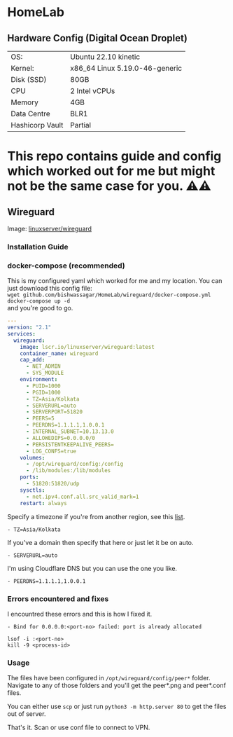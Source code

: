 # HomeLab

## Hardware Config (Digital Ocean Droplet)

|                 |                                |
| --------------- | ------------------------------ |
| OS:             | Ubuntu 22.10 kinetic           |
| Kernel:         | x86_64 Linux 5.19.0-46-generic |
| Disk (SSD)      | 80GB                           |
| CPU             | 2 Intel vCPUs                  |
| Memory          | 4GB                            |
| Data Centre     | BLR1                           |
| Hashicorp Vault | Partial                        |

# This repo contains guide and config which worked out for me but might not be the same case for you. ⚠️⚠️

## Wireguard

Image: [linuxserver/wireguard](https://github.com/linuxserver/docker-wireguard)

### Installation Guide

### docker-compose (recommended)

This is my configured yaml which worked for me and my location. You can just download this config file: \
`wget github.com/bishwassagar/HomeLab/wireguard/docker-compose.yml` \
`docker-compose up -d` \
and you're good to go.

```yaml
---
version: "2.1"
services:
  wireguard:
    image: lscr.io/linuxserver/wireguard:latest
    container_name: wireguard
    cap_add:
      - NET_ADMIN
      - SYS_MODULE
    environment:
      - PUID=1000
      - PGID=1000
      - TZ=Asia/Kolkata
      - SERVERURL=auto
      - SERVERPORT=51820
      - PEERS=5
      - PEERDNS=1.1.1.1,1.0.0.1
      - INTERNAL_SUBNET=10.13.13.0
      - ALLOWEDIPS=0.0.0.0/0
      - PERSISTENTKEEPALIVE_PEERS=
      - LOG_CONFS=true
    volumes:
      - /opt/wireguard/config:/config
      - /lib/modules:/lib/modules
    ports:
      - 51820:51820/udp
    sysctls:
      - net.ipv4.conf.all.src_valid_mark=1
    restart: always
```

Specify a timezone if you're from another region, see this [list](https://en.wikipedia.org/wiki/List_of_tz_database_time_zones#List).

    - TZ=Asia/Kolkata

If you've a domain then specify that here or just let it be on auto.

    - SERVERURL=auto

I'm using Cloudflare DNS but you can use the one you like.

    - PEERDNS=1.1.1.1,1.0.0.1

### Errors encountered and fixes

I encountred these errors and this is how I fixed it.

    - Bind for 0.0.0.0:<port-no> failed: port is already allocated

```shell
lsof -i :<port-no>
kill -9 <process-id>
```

### Usage

The files have been configured in `/opt/wireguard/config/peer*` folder. Navigate to any of those folders and you'll get the peer*.png and peer*.conf files.

You can either use `scp` or just run `python3 -m http.server 80` to get the files out of server.

That's it. Scan or use conf file to connect to VPN.
